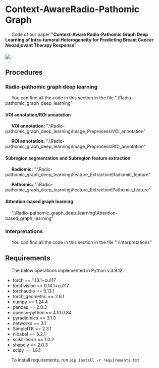 # Context-AwareRadio-Pathomic Graph
####
$~~~~$ Code of our paper __"Context-Aware Radio-Pathomic Graph Deep Learning of Intra-tumoral Heterogeneity for Predicting Breast Cancer Neoadjuvant Therapy Response"__
####
<img src=".\\pic\\Visual_abstract.png"/>

## Procedures

### Radio-pathomic graph deep learning

$~~~~$ You can find all the code in this section in the file ".\\Radio-pathomic_graph_deep_learning"

#### __VOI annotation/ROI annatation__

$~~~~$ __VOI annotation:__ ".\\Radio-pathomic_graph_deep_learning\\Image_Preprocess\\VOI_annotation"

$~~~~$ __ROI annotation:__ ".\\Radio-pathomic_graph_deep_learning\\Image_Preprocess\\ROI_annotation"

#### __Subregion segmentation and Subregion feature extraction__

$~~~~$ __Radiomic:__ ".\\Radio-pathomic_graph_deep_learning\\Feature_Extraction\\Radiomic_feature"

$~~~~$ __Pathomic:__ ".\\Radio-pathomic_graph_deep_learning\\Feature_Extraction\\Pathomic_feature"

#### __Attention-based graph learning__

$~~~~$ ".\\Radio-pathomic_graph_deep_learning\\Attention-based_graph_learning"

### Interpretations

$~~~~$ You can find all the code in this section in the file ".\\Interpretations"


## Requirements

$~~~~$ The below operations implemented in Python v.3.9.12
  - torch == 1.13.1+cu117
  - torchvision == 0.14.1+cu117
  - torchaudio == 0.13.1
  - torch_geometric == 2.6.1
  - numpy == 1.24.4
  - pandas == 2.0.3
  - opencv-python == 4.10.0.84
  - pyradiomics == 3.1.0
  - networkx == 3.1
  - SimpleITK == 2.3.1
  - nibabel == 5.2.1
  - scikit-learn == 1.0.2
  - shapely == 2.0.3
  - scipy == 1.8.1

$~~~~$ To install requirements, run `pip install -r requirements.txt`
